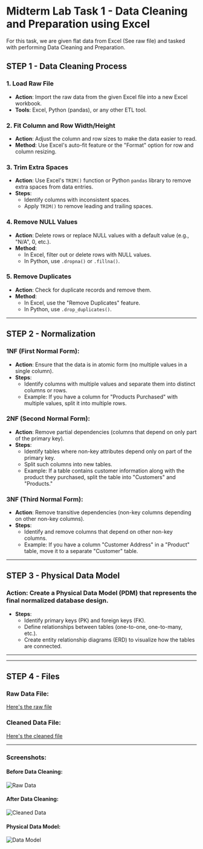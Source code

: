 # Midterm Lab Task 1 - Data Cleaning and Preparation using Excel

For this task, we are given flat data from Excel (See raw file) and tasked with performing Data Cleaning and Preparation.

## STEP 1 - Data Cleaning Process

### 1. **Load Raw File**
- **Action**: Import the raw data from the given Excel file into a new Excel workbook.
- **Tools**: Excel, Python (pandas), or any other ETL tool.

### 2. **Fit Column and Row Width/Height**
- **Action**: Adjust the column and row sizes to make the data easier to read.
- **Method**: Use Excel's auto-fit feature or the "Format" option for row and column resizing.

### 3. **Trim Extra Spaces**
- **Action**: Use Excel's `TRIM()` function or Python `pandas` library to remove extra spaces from data entries.
- **Steps**:
  - Identify columns with inconsistent spaces.
  - Apply `TRIM()` to remove leading and trailing spaces.

### 4. **Remove NULL Values**
- **Action**: Delete rows or replace NULL values with a default value (e.g., "N/A", 0, etc.).
- **Method**:
  - In Excel, filter out or delete rows with NULL values.
  - In Python, use `.dropna()` or `.fillna()`.

### 5. **Remove Duplicates**
- **Action**: Check for duplicate records and remove them.
- **Method**:
  - In Excel, use the "Remove Duplicates" feature.
  - In Python, use `.drop_duplicates()`.

---

## STEP 2 - Normalization

### **1NF (First Normal Form)**:
- **Action**: Ensure that the data is in atomic form (no multiple values in a single column).
- **Steps**:
  - Identify columns with multiple values and separate them into distinct columns or rows.
  - Example: If you have a column for "Products Purchased" with multiple values, split it into multiple rows.

### **2NF (Second Normal Form)**:
- **Action**: Remove partial dependencies (columns that depend on only part of the primary key).
- **Steps**:
  - Identify tables where non-key attributes depend only on part of the primary key.
  - Split such columns into new tables.
  - Example: If a table contains customer information along with the product they purchased, split the table into "Customers" and "Products."

### **3NF (Third Normal Form)**:
- **Action**: Remove transitive dependencies (non-key columns depending on other non-key columns).
- **Steps**:
  - Identify and remove columns that depend on other non-key columns.
  - Example: If you have a column "Customer Address" in a "Product" table, move it to a separate "Customer" table.

---

## STEP 3 - Physical Data Model

### **Action**: Create a Physical Data Model (PDM) that represents the final normalized database design.
- **Steps**:
  - Identify primary keys (PK) and foreign keys (FK).
  - Define relationships between tables (one-to-one, one-to-many, etc.).
  - Create entity relationship diagrams (ERD) to visualize how the tables are connected.

---

---

## STEP 4 - Files

### **Raw Data File:**
[Here's the raw file](https://github.com/NaythanIsME/EDM-Portfolio/blob/main/Midterm%20Task%201/Files/ways_to_clean_dataRaw.xlsx)

### **Cleaned Data File:**
[Here's the cleaned file](https://github.com/NaythanIsME/EDM-Portfolio/blob/main/Midterm%20Task%201/Files/NathanielLimiac_I103.xlsx)

---

### **Screenshots:**

#### Before Data Cleaning:
![Raw Data](Images/Raw_Data.jpg)

#### After Data Cleaning:
![Cleaned Data](Images/Cleaned_Data.jpg)

#### Physical Data Model:
![Data Model](Images/Data_Model.jpg)
